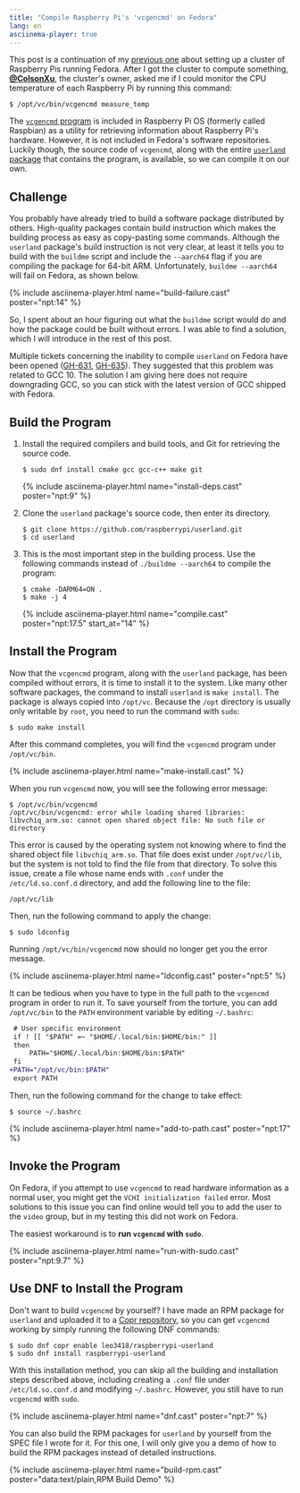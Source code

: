 ```yaml
---
title: "Compile Raspberry Pi's 'vcgencmd' on Fedora"
lang: en
asciinema-player: true
---
```


This post is a continuation of my [previous
one](/2020/07/24/fedora-raspi-cluster.html) about setting up a cluster of
Raspberry Pis running Fedora. After I got the cluster to compute something,
[**@ColsonXu**](https://github.com/ColsonXu), the cluster's owner, asked me if
I could monitor the CPU temperature of each Raspberry Pi by running this
command:

```console
$ /opt/vc/bin/vcgencmd measure_temp
```

The [`vcgencmd`
program](https://www.raspberrypi.org/documentation/raspbian/applications/vcgencmd.md)
is included in Raspberry Pi OS (formerly called Raspbian) as a utility for
retrieving information about Raspberry Pi's hardware. However, it is not
included in Fedora's software repositories. Luckily though, the source code of
`vcgencmd`, along with the entire [`userland`
package](https://github.com/raspberrypi/userland) that contains the program, is
available, so we can compile it on our own.

## Challenge

You probably have already tried to build a software package distributed by
others. High-quality packages contain build instruction which makes the
building process as easy as copy-pasting some commands. Although the `userland`
package's build instruction is not very clear, at least it tells you to build
with the `buildme` script and include the `--aarch64` flag if you are compiling
the package for 64-bit ARM. Unfortunately, `buildme --aarch64` will fail on
Fedora, as shown below.

{% include asciinema-player.html name="build-failure.cast" poster="npt:14" %}

So, I spent about an hour figuring out what the `buildme` script would do and
how the package could be built without errors. I was able to find a solution,
which I will introduce in the rest of this post.

Multiple tickets concerning the inability to compile `userland` on Fedora have
been opened ([GH-631](https://github.com/raspberrypi/userland/issues/631),
[GH-635](https://github.com/raspberrypi/userland/issues/635)). They suggested
that this problem was related to GCC 10. The solution I am giving here does not
require downgrading GCC, so you can stick with the latest version of GCC
shipped with Fedora.

## Build the Program

1.  Install the required compilers and build tools, and Git for retrieving the
    source code.

    ```console
    $ sudo dnf install cmake gcc gcc-c++ make git
    ```

    {% include asciinema-player.html name="install-deps.cast" poster="npt:9" %}

2.  Clone the `userland` package's source code, then enter its directory.

    ```console
    $ git clone https://github.com/raspberrypi/userland.git
    $ cd userland
    ```

3.  This is the most important step in the building process. Use the following
    commands instead of `./buildme --aarch64` to compile the program:

    ```console
    $ cmake -DARM64=ON .
    $ make -j 4
    ```

    {% include asciinema-player.html name="compile.cast" poster="npt:17.5"
    start_at="14" %}

## Install the Program

Now that the `vcgencmd` program, along with the `userland` package, has been
compiled without errors, it is time to install it to the system. Like many
other software packages, the command to install `userland` is `make install`.
The package is always copied into `/opt/vc`. Because the `/opt` directory is
usually only writable by `root`, you need to run the command with `sudo`:

```console
$ sudo make install
```

After this command completes, you will find the `vcgencmd` program under
`/opt/vc/bin`.

{% include asciinema-player.html name="make-install.cast" %}

When you run `vcgencmd` now, you will see the following error message:

```console
$ /opt/vc/bin/vcgencmd
/opt/vc/bin/vcgencmd: error while loading shared libraries: libvchiq_arm.so: cannot open shared object file: No such file or directory
```

This error is caused by the operating system not knowing where to find the
shared object file `libvchiq_arm.so`. That file does exist under `/opt/vc/lib`,
but the system is not told to find the file from that directory. To solve this
issue, create a file whose name ends with `.conf` under the `/etc/ld.so.conf.d`
directory, and add the following line to the file:

```
/opt/vc/lib
```

Then, run the following command to apply the change:

```console
$ sudo ldconfig
```

Running `/opt/vc/bin/vcgencmd` now should no longer get you the error message.

{% include asciinema-player.html name="ldconfig.cast" poster="npt:5" %}

It can be tedious when you have to type in the full path to the `vcgencmd`
program in order to run it. To save yourself from the torture, you can add
`/opt/vc/bin` to the `PATH` environment variable by editing `~/.bashrc`:

```diff
 # User specific environment
 if ! [[ "$PATH" =~ "$HOME/.local/bin:$HOME/bin:" ]]
 then
     PATH="$HOME/.local/bin:$HOME/bin:$PATH"
 fi
+PATH="/opt/vc/bin:$PATH"
 export PATH
```

Then, run the following command for the change to take effect:

```console
$ source ~/.bashrc
```

{% include asciinema-player.html name="add-to-path.cast" poster="npt:17" %}

## Invoke the Program

On Fedora, if you attempt to use `vcgencmd` to read hardware information as a
normal user, you might get the `VCHI initialization failed` error. Most
solutions to this issue you can find online would tell you to add the user to
the `video` group, but in my testing this did not work on Fedora.

The easiest workaround is to **run `vcgencmd` with `sudo`**.

{% include asciinema-player.html name="run-with-sudo.cast" poster="npt:9.7" %}

## Use DNF to Install the Program

Don't want to build `vcgencmd` by yourself? I have made an RPM package for
`userland` and uploaded it to a [Copr
repository](https://copr.fedorainfracloud.org/coprs/leo3418/raspberrypi-userland/),
so you can get `vcgencmd` working by simply running the following DNF commands:

```console
$ sudo dnf copr enable leo3418/raspberrypi-userland
$ sudo dnf install raspberrypi-userland
```

With this installation method, you can skip all the building and installation
steps described above, including creating a `.conf` file under
`/etc/ld.so.conf.d` and modifying `~/.bashrc`. However, you still have to run
`vcgencmd` with `sudo`.

{% include asciinema-player.html name="dnf.cast" poster="npt:7" %}

You can also build the RPM packages for `userland` by yourself from the SPEC
file I wrote for it. For this one, I will only give you a demo of how to build
the RPM packages instead of detailed instructions.

{% include asciinema-player.html name="build-rpm.cast"
    poster="data:text/plain,RPM Build Demo" %}
